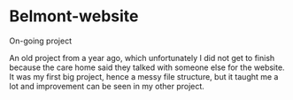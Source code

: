 # Belmont-website
On-going project


An old project from a year ago, which unfortunately I did not get to finish because the care home said they talked with someone else for the website.
It was my first big project, hence a messy file structure, but it taught me a lot and improvement can be seen in my other project.
